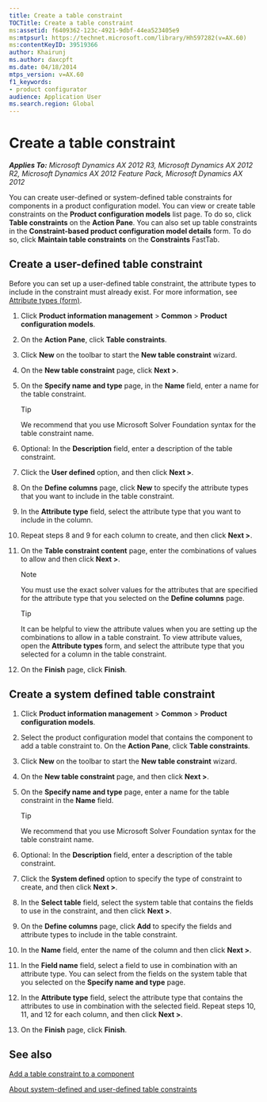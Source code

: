 ```yaml
---
title: Create a table constraint
TOCTitle: Create a table constraint
ms:assetid: f6409362-123c-4921-9dbf-44ea523405e9
ms:mtpsurl: https://technet.microsoft.com/library/Hh597282(v=AX.60)
ms:contentKeyID: 39519366
author: Khairunj
ms.author: daxcpft
ms.date: 04/18/2014
mtps_version: v=AX.60
f1_keywords:
- product configurator
audience: Application User
ms.search.region: Global
---
```


# Create a table constraint 


_**Applies To:** Microsoft Dynamics AX 2012 R3, Microsoft Dynamics AX 2012 R2, Microsoft Dynamics AX 2012 Feature Pack, Microsoft Dynamics AX 2012_

You can create user-defined or system-defined table constraints for components in a product configuration model. You can view or create table constraints on the **Product configuration models** list page. To do so, click **Table constraints** on the **Action Pane**. You can also set up table constraints in the **Constraint-based product configuration model details** form. To do so, click **Maintain table constraints** on the **Constraints** FastTab.

## Create a user-defined table constraint

Before you can set up a user-defined table constraint, the attribute types to include in the constraint must already exist. For more information, see [Attribute types (form)](https://technet.microsoft.com/library/hh227367\(v=ax.60\)).

1.  Click **Product information management** \> **Common** \> **Product configuration models**.

2.  On the **Action Pane**, click **Table constraints**.

3.  Click **New** on the toolbar to start the **New table constraint** wizard.

4.  On the **New table constraint** page, click **Next \>**.

5.  On the **Specify name and type** page, in the **Name** field, enter a name for the table constraint.  
    

    > [!TIP]
    > <P>We recommend that you use Microsoft Solver Foundation syntax for the table constraint name.</P>



6.  Optional: In the **Description** field, enter a description of the table constraint.

7.  Click the **User defined** option, and then click **Next \>**.

8.  On the **Define columns** page, click **New** to specify the attribute types that you want to include in the table constraint.

9.  In the **Attribute type** field, select the attribute type that you want to include in the column.

10. Repeat steps 8 and 9 for each column to create, and then click **Next \>**.

11. On the **Table constraint content** page, enter the combinations of values to allow and then click **Next \>**.  
    

    > [!NOTE]
    > <P>You must use the exact solver values for the attributes that are specified for the attribute type that you selected on the <STRONG>Define columns</STRONG> page.<BR></P>

    

    > [!TIP]
    > <P>It can be helpful to view the attribute values when you are setting up the combinations to allow in a table constraint. To view attribute values, open the <STRONG>Attribute types</STRONG> form, and select the attribute type that you selected for a column in the table constraint.</P>



12. On the **Finish** page, click **Finish**.

## Create a system defined table constraint

1.  Click **Product information management** \> **Common** \> **Product configuration models**.

2.  Select the product configuration model that contains the component to add a table constraint to. On the **Action Pane**, click **Table constraints**.

3.  Click **New** on the toolbar to start the **New table constraint** wizard.

4.  On the **New table constraint** page, and then click **Next \>**.

5.  On the **Specify name and type** page, enter a name for the table constraint in the **Name** field.  
    

    > [!TIP]
    > <P>We recommend that you use Microsoft Solver Foundation syntax for the table constraint name.</P>



6.  Optional: In the **Description** field, enter a description of the table constraint.

7.  Click the **System defined** option to specify the type of constraint to create, and then click **Next \>**.

8.  In the **Select table** field, select the system table that contains the fields to use in the constraint, and then click **Next \>**.

9.  On the **Define columns** page, click **Add** to specify the fields and attribute types to include in the table constraint.

10. In the **Name** field, enter the name of the column and then click **Next \>**.

11. In the **Field name** field, select a field to use in combination with an attribute type. You can select from the fields on the system table that you selected on the **Specify name and type** page.

12. In the **Attribute type** field, select the attribute type that contains the attributes to use in combination with the selected field. Repeat steps 10, 11, and 12 for each column, and then click **Next \>**.

13. On the **Finish** page, click **Finish**.

## See also

[Add a table constraint to a component](add-a-table-constraint-to-a-component.md)

[About system-defined and user-defined table constraints](about-system-defined-and-user-defined-table-constraints.md)

  


